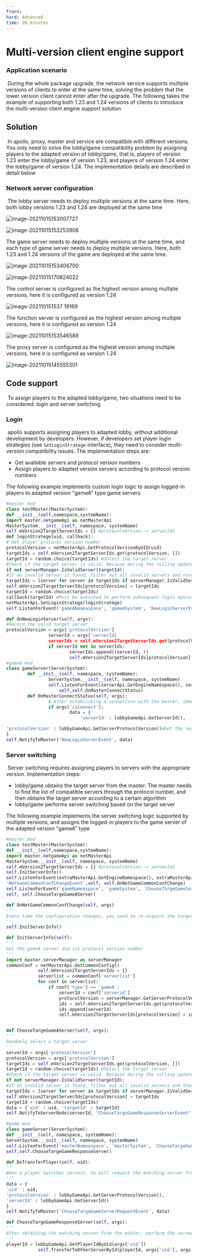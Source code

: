 ```yaml
--- 
front: 
hard: Advanced 
time: 20 minutes 
--- 
```


# Multi-version client engine support 

### Application scenario 

​ During the whole package upgrade, the network service supports multiple versions of clients to enter at the same time, solving the problem that the lower version client cannot enter after the upgrade. The following takes the example of supporting both 1.23 and 1.24 versions of clients to introduce the multi-version client engine support solution 

## Solution 

​ In apollo, proxy, master and service are compatible with different versions. You only need to solve the lobby/game compatibility problem by assigning players to the adapted version of lobby/game, that is, players of version 1.23 enter the lobby/game of version 1.23, and players of version 1.24 enter the lobby/game of version 1.24. The implementation details are described in detail below 

### Network server configuration 

​ The lobby server needs to deploy multiple versions at the same time. Here, both lobby versions 1.23 and 1.24 are deployed at the same time 

![image-20211015153007727](./images/image-20211015153007727.png) 

![image-20211015153253908](./images/image-20211015153253908.png) 

​The game server needs to deploy multiple versions at the same time, and each type of game server needs to deploy multiple versions. Here, both 1.23 and 1.24 versions of the game are deployed at the same time. 

![image-20211015153406700](./images/image-20211015153406700.png) 

![image-20211015170824022](./images/image-20211015170824022.png) 

The control server is configured as the highest version among multiple versions, here it is configured as version 1.24 

![image-202110151537 19169](./images/image-20211015153719169.png) 

The function server is configured as the highest version among multiple versions, here it is configured as version 1.24 

![image-20211015153546589](./images/image-20211015153546589.png) 

The proxy server is configured as the highest version among multiple versions, here it is configured as version 1.24 

![image-20211015145555301](./images/image-20211015145555301.png) 

## Code support 

​ To assign players to the adapted lobby/game, two situations need to be considered: login and server switching 


### Login 

​ apollo supports assigning players to adapted lobby, without additional development by developers. However, if developers set player login strategies (see `SetLoginStratege` interface), they need to consider multi-version compatibility issues. The implementation steps are: 

- Get available servers and protocol version numbers 
- Assign players to adapted version servers according to protocol version numbers 

The following example implements custom login logic to assign logged-in players to adapted version "gameA" type game servers 

```python 
#master mod 
class testMaster(MasterSystem): 
def __init__(self,namespace,systemName): 
import master.netgameApi as netMasterApi 
MasterSystem.__init__(self, namespace, systemName) 
self.mVersion2TargetServerIds = {} #protocolVersion--> serverIds 
def loginStratege(uid, callback): 
# Get player protocol version number 
protocolVersion = netMasterApi.GetProtocolVersionByUID(uid) 
targetIds = self.mVersion2TargetServerIds.get(protocolVersion, []) 
targetId = random.choice(targetIds) #Select the target server 
#Check if the target server is valid. Because during the rolling update process, the server will slowly go offline and become invalid 
if not serverManager.IsValidServer(targetId): 
#If an invalid server is found, filter out all invalid servers and reselect the target server 
targetIds = [server for server in targetIds if serverManager.IsValidServer(server)] 
self.mVersion2TargetServerIds[protocolVersion] = targetIds 
targetId = random.choice(targetIds) 
callback(targetId) #Must be executed to perform subsequent login operations 
netMasterApi.SetLoginStratege(loginStratege) 
self.ListenForEvent('gameANameaspace', 'gameASystem', 'NewLoginServerEvent', self, self.OnNewLoginServer) 

def OnNewLoginServer(self, args): 
#Record the valid target server 
protocolVersion = args['protocolVersion'] 
				serverId = args['serverId]
				serverIds = self.mVersion2TargetServerIds.get(protocolVersion, [])
                if serverId not in serverIds:
                        serverIds.append((serverId, ))
						self.mVersion2TargetServerIds[protocolVersion] = serverIds
#gameA mod
class gameServer(ServerSystem):
        def __init__(self, namespace, systemName):
                ServerSystem.__init__(self, namespace, systemName)
                self.ListenForEvent(serverApi.GetEngineNamespace(), serverApi.GetEngineSystemName(), 'MasterConnectStatusEvent',
                	self,self.OnMasterConnectStatus)
        def OnMasterConnectStatus(self, args):
                # After establishing a connection with the master, immediately register with the master as a valid server
                if args['isConnect']:
                        data = {
                            'serverId' : lobbyGameApi.GetServerId(),

'protocolVersion' : lobbyGameApi.GetServerProtocolVersion()#Get the server protocol version number 
} 
self.NotifyToMaster('NewLoginServerEvent', data) 
``` 

### Server switching 

​ Server switching requires assigning players to servers with the appropriate version. Implementation steps: 

- lobby/game obtains the target server from the master. The master needs to find the list of compatible servers through the protocol number, and then obtains the target server according to a certain algorithm 
- lobby/game performs server switching based on the target server 

The following example implements the server switching logic supported by multiple versions, and assigns the logged-in players to the game server of the adapted version "gameA" type 

```python 
#master mod 
class testMaster(MasterSystem): 
def __init__(self,namespace,systemName): 
import master.netgameApi as netMasterApi 
MasterSystem.__init__(self, namespace, systemName) 
self.mVersion2TargetServerIds = {} #protocolVersion--> serverIds 
self.InitServerInfo() 
self.ListenForEvent(extraMasterApi.GetEngineNamespace(), extraMasterApi.GetEngineSystemName(), 
'NetGameCommonConfChangeEvent',self, self.OnNetGameCommonConfChange) 
self.ListenForEvent('gameNameaspace', 'gameSystem', 'ChooseTargeGameServerRequestEvent', 
self, self.ChooseTargeGameAServer) 

def OnNetGameCommonConfChange(self, args) 
''' 
Every time the configuration changes, you need to re-acquire the target server 
''' 
self.InitServerInfo() 

def InitServerInfo(self): 
''' 
Get the gameA server and its protocol version number 
''' 
import master.serverManager as serverManager 
commonConf = netMasterApi.GetCommonConfig()
			self.mVersion2TargetServerIds = {}
			serverlist = commonConf['serverlist']
			for conf in serverlist:
				if conf['type'] == 'gameA':
					serverId = conf['serverid']
					protocolVersion = serverManager.GetServerProtocolVersion(serverId)
					ids = self.mVersion2TargetServerIds.get(protocolVersion, [])
					ids.append(serverId)
					self.mVersion2TargetServerIds[protocolVersion] = ids


def ChooseTargeGameAServer(self, args): 
''' 
Randomly select a target server 
''' 
serverId = args['protocolVersion'] 
protocolVersion = args['protocolVersion'] 
targetIds = self.mVersion2TargetServerIds.get(protocolVersion, []) 
targetId = random.choice(targetIds) #Select the target server 
#Check if the target server is valid. Because during the rolling update process, the server will slowly go offline and become invalid 
if not serverManager.IsValidServer(targetId): 
#If an invalid server is found, filter out all invalid servers and then reselect the target server 
targetIds = [server for server in targetIds if serverManager.IsValidServer(server)] 
self.mVersion2TargetServerIds[protocolVersion] = targetIds 
targetId = random.choice(targetIds) 
data = {'uid' : uid, 'targetId' : targetId} 
self.NotifyToServerNode(serverId, "ChooseTargeGameResponseServerEvent", data) 

#game mod 
class gameServer(ServerSystem): 
def __init__(self, namespace, systemName): 
ServerSystem.__init__(self, namespace, systemName) 
self.ListenForEvent('masterNameaspace', 'masterSystem', 'ChooseTargeGameResponseServerEvent', 
self,self.ChooseTargeGameResponseServer) 

def DoTransferPlayer(self, uid): 
''' 
When a player switches servers, he will request the matching server from the master 
''' 
data = { 
'uid' : uid, 
'protocolVersion' : lobbyGameApi.GetServerProtocolVersion(), 
'serverId' : lobbyGameApi.GetServerId() 
} 
self.NotifyToMaster('ChooseTargeGameServerRequestEvent', data) 

def ChooseTargeGameResponseServer(self, args): 
''' 
After obtaining the matching server from the master, perform the server switching operation 
''' 
playerId = lobbyGameApi.GetPlayerIdByUid(args['uid'])
			self.TransferToOtherServerById(playerId, args['uid'], args['targetId'])
```